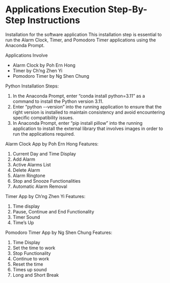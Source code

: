 # Applications Execution Step-By-Step Instructions
Installation for the software application
This installation step is essential to run the Alarm Clock, Timer, and Pomodoro Timer applications using the Anaconda Prompt.


Applications Involve
* Alarm Clock by Poh Ern Hong
* Timer by Ch’ng Zhen Yi
* Pomodoro Timer by Ng Shen Chung


Python Installation
Steps:
1. In the Anaconda Prompt, enter “conda install python=3.11” as a command to install the Python version 3.11.
2. Enter “python --version” into the running application to ensure that the right version is installed to maintain consistency and avoid encountering specific compatibility issues.   
3. In Anaconda Prompt, enter “pip install pillow” into the running application to install the external library that involves images in order to run the applications required.  


Alarm Clock App by Poh Ern Hong
Features:
1. Current Day and Time Display
2. Add Alarm
3. Active Alarms List
4. Delete Alarm
5. Alarm Ringtone
6. Stop and Snooze Functionalities
7. Automatic Alarm Removal


Timer App by Ch’ng Zhen Yi
Features:
1. Time display
2. Pause, Continue and End Functionality
3. Timer Sound
4. Time’s Up


Pomodoro Timer App by Ng Shen Chung
Features:
1. Time Display
2. Set the time to work
3. Stop Functionality
4. Continue to work
5. Reset the time
6. Times up sound
7. Long and Short Break
